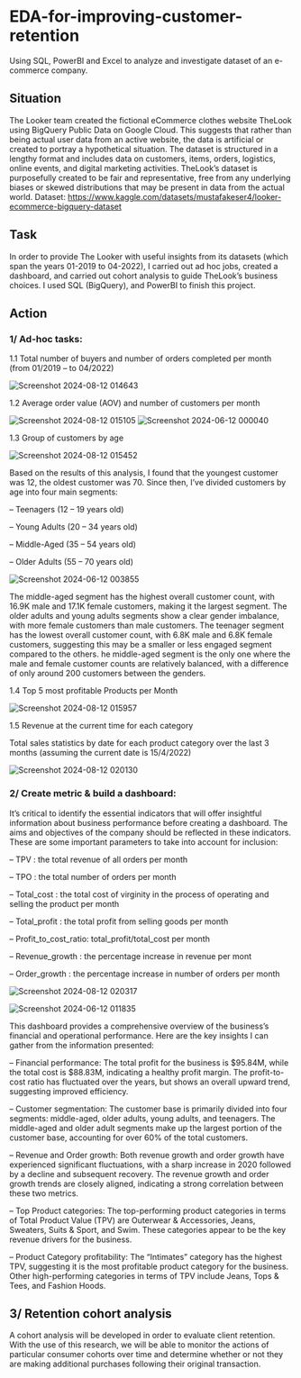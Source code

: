 # EDA-for-improving-customer-retention
Using SQL, PowerBI and Excel to analyze and investigate dataset of an e-commerce company.
## Situation
The Looker team created the fictional eCommerce clothes website TheLook using BigQuery Public Data on Google Cloud. This suggests that rather than being actual user data from an active website, the data is artificial or created to portray a hypothetical situation. The dataset is structured in a lengthy format and includes data on customers, items, orders, logistics, online events, and digital marketing activities. TheLook’s dataset is purposefully created to be fair and representative, free from any underlying biases or skewed distributions that may be present in data from the actual world.
Dataset: https://www.kaggle.com/datasets/mustafakeser4/looker-ecommerce-bigquery-dataset

## Task
In order to provide The Looker with useful insights from its datasets (which span the years 01-2019 to 04-2022), I carried out ad hoc jobs, created a dashboard, and carried out cohort analysis to guide TheLook’s business choices.
I used SQL (BigQuery), and PowerBI to finish this project.

## Action
### 1/ Ad-hoc tasks:
1.1 Total number of buyers and number of orders completed per month (from 01/2019 – to 04/2022)

![Screenshot 2024-08-12 014643](https://github.com/user-attachments/assets/5ec6e19c-e59f-4be3-aa95-b2b695a0239d)

1.2 Average order value (AOV) and number of customers per month

![Screenshot 2024-08-12 015105](https://github.com/user-attachments/assets/3cfe1ccc-d80b-4459-ac86-80c2340a39c1)
![Screenshot 2024-06-12 000040](https://github.com/user-attachments/assets/1e7de111-d5d4-45e7-a7e9-19c59abf255d)

1.3 Group of customers by age

![Screenshot 2024-08-12 015452](https://github.com/user-attachments/assets/d52a07e4-26fe-4129-a194-ad7ed5df0668)

Based on the results of this analysis, I found that the youngest customer was 12, the oldest customer was 70. Since then, I’ve divided customers by age into four main segments:

– Teenagers (12 – 19 years old)

– Young Adults (20 – 34 years old)

– Middle-Aged (35 – 54 years old)

– Older Adults (55 – 70 years old)

![Screenshot 2024-06-12 003855](https://github.com/user-attachments/assets/25553cc3-d135-4ac5-af43-0f027e7c94d6)

The middle-aged segment has the highest overall customer count, with 16.9K male and 17.1K female customers, making it the largest segment. The older adults and young adults segments show a clear gender imbalance, with more female customers than male customers. The teenager segment has the lowest overall customer count, with 6.8K male and 6.8K female customers, suggesting this may be a smaller or less engaged segment compared to the others. he middle-aged segment is the only one where the male and female customer counts are relatively balanced, with a difference of only around 200 customers between the genders.

1.4 Top 5 most profitable Products per Month

![Screenshot 2024-08-12 015957](https://github.com/user-attachments/assets/a78cccd7-f410-4f2c-8a8d-ed09620186dd)

1.5 Revenue at the current time for each category

Total sales statistics by date for each product category over the last 3 months (assuming the current date is 15/4/2022)

![Screenshot 2024-08-12 020130](https://github.com/user-attachments/assets/6de4069d-3499-4f8c-b3dd-75fb9132f80f)

### 2/ Create metric & build a dashboard:
It’s critical to identify the essential indicators that will offer insightful information about business performance before creating a dashboard. The aims and objectives of the company should be reflected in these indicators. These are some important parameters to take into account for inclusion:

– TPV : the total revenue of all orders per month

– TPO : the total number of orders per month

– Total_cost : the total cost of virginity in the process of operating and selling the product per month

– Total_profit : the total profit from selling goods per month

– Profit_to_cost_ratio: total_profit/total_cost per month

– Revenue_growth : the percentage increase in revenue per mont

– Order_growth : the percentage increase in number of orders per month


![Screenshot 2024-08-12 020317](https://github.com/user-attachments/assets/a1f056f6-604e-46db-9ced-2eadf3e4cff9)

![Screenshot 2024-06-12 011835](https://github.com/user-attachments/assets/32586859-e096-4300-9baf-d96b7da9b923)

This dashboard provides a comprehensive overview of the business’s financial and operational performance. Here are the key insights I can gather from the information presented:

– Financial performance: The total profit for the business is $95.84M, while the total cost is $88.83M, indicating a healthy profit margin. The profit-to-cost ratio has fluctuated over the years, but shows an overall upward trend, suggesting improved efficiency.

– Customer segmentation: The customer base is primarily divided into four segments: middle-aged, older adults, young adults, and teenagers. The middle-aged and older adult segments make up the largest portion of the customer base, accounting for over 60% of the total customers.

– Revenue and Order growth: Both revenue growth and order growth have experienced significant fluctuations, with a sharp increase in 2020 followed by a decline and subsequent recovery. The revenue growth and order growth trends are closely aligned, indicating a strong correlation between these two metrics.

– Top Product categories: The top-performing product categories in terms of Total Product Value (TPV) are Outerwear & Accessories, Jeans, Sweaters, Suits & Sport, and Swim. These categories appear to be the key revenue drivers for the business.

– Product Category profitability: The “Intimates” category has the highest TPV, suggesting it is the most profitable product category for the business. Other high-performing categories in terms of TPV include Jeans, Tops & Tees, and Fashion Hoods.

## 3/ Retention cohort analysis
A cohort analysis will be developed in order to evaluate client retention. With the use of this research, we will be able to monitor the actions of particular consumer cohorts over time and determine whether or not they are making additional purchases following their original transaction.












